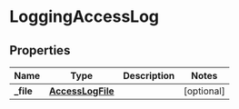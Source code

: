 

# LoggingAccessLog


## Properties

| Name | Type | Description | Notes |
|------------ | ------------- | ------------- | -------------|
|**_file** | [**AccessLogFile**](AccessLogFile.md) |  |  [optional] |



